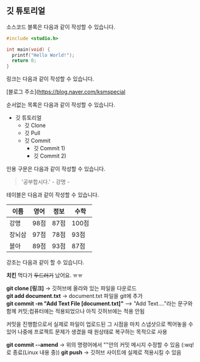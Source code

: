 ## 깃 튜토리얼

소스코드 블록은 다음과 같이 작성할 수 있습니다.

```c
#include <studio.h>

int main(void) {
  printf("Hello World!");
  return 0;
}
```

링크는 다음과 같이 작성할 수 있습니다.

[블로그 주소](https://blog.naver.com/ksmspecial

순서없는 목록은 다음과 같이 작성할 수 있습니다.

* 깃 튜토리얼
  * 깃 Clone
  * 깃 Pull
  * 깃 Commit
    * 깃 Commit 1)
    * 깃 Commit 2)
  
인용 구문은 다음과 같이 작성할 수 있습니다.

> '공부합시다.' - 강명 -

테이블은 다음과 같이 작성할 수 있습니다.

이름|영어|정보|수학
---|---|---|---|
강명|98점|87점|100점|
장뇌삼|97점|78점|93점|
블아|89점|93점|87점|

강조는 다음과 같이 할 수 있습니다.

**치킨** 먹다가 ~~두드러기~~ 났어요. ㅠㅠ

**git clone [링크]** -> 깃허브에 올라와 있는 파일을 다운로드 <br/>
**git add document.txt** -> document.txt 파일을 git에 추가<br/>
**git commit -m "Add Text File [document.txt]"** --> "Add Text...."라는 문구와 함께 커밋;컴퓨터에는 적용되었으나 아직 깃허브에는 적용 안됨 
<p>커밋을 진행함으로서 실제로 파일이 업로드된 그 시점을 마치 스냅샷으로 찍어놓을 수 있어 나중에 프로젝트 문제가 생겼을 때 원상태로 복구하는 목적으로 사용</p>

**git commit --amend** -> 위의 명령어에서 ""안의 커밋 메시지 수정할 수 있음 (:wq!로 종료(Linux 내용 중))
**git push** -> 깃허브 사이트에 실제로 적용시킬 수 있음<br/>